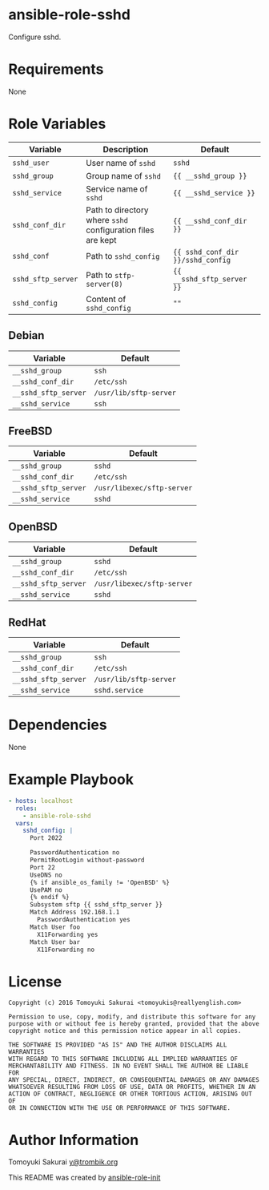 # ansible-role-sshd

Configure sshd.

# Requirements

None

# Role Variables

| Variable | Description | Default |
|----------|-------------|---------|
| `sshd_user` | User name of `sshd` | `sshd` |
| `sshd_group` | Group name of `sshd` | `{{ __sshd_group }}` |
| `sshd_service` | Service name of `sshd` | `{{ __sshd_service }}` |
| `sshd_conf_dir` | Path to directory where `sshd` configuration files are kept | `{{ __sshd_conf_dir }}` |
| `sshd_conf` | Path to `sshd_config` | `{{ sshd_conf_dir }}/sshd_config` |
| `sshd_sftp_server` | Path to `stfp-server(8)` | `{{ __sshd_sftp_server }}` |
| `sshd_config` | Content of `sshd_config` | `""` |

## Debian

| Variable | Default |
|----------|---------|
| `__sshd_group` | `ssh` |
| `__sshd_conf_dir` | `/etc/ssh` |
| `__sshd_sftp_server` | `/usr/lib/sftp-server` |
| `__sshd_service` | `ssh` |

## FreeBSD

| Variable | Default |
|----------|---------|
| `__sshd_group` | `sshd` |
| `__sshd_conf_dir` | `/etc/ssh` |
| `__sshd_sftp_server` | `/usr/libexec/sftp-server` |
| `__sshd_service` | `sshd` |

## OpenBSD

| Variable | Default |
|----------|---------|
| `__sshd_group` | `sshd` |
| `__sshd_conf_dir` | `/etc/ssh` |
| `__sshd_sftp_server` | `/usr/libexec/sftp-server` |
| `__sshd_service` | `sshd` |

## RedHat

| Variable | Default |
|----------|---------|
| `__sshd_group` | `ssh` |
| `__sshd_conf_dir` | `/etc/ssh` |
| `__sshd_sftp_server` | `/usr/lib/sftp-server` |
| `__sshd_service` | `sshd.service` |

# Dependencies

None

# Example Playbook

```yaml
- hosts: localhost
  roles:
    - ansible-role-sshd
  vars:
    sshd_config: |
      Port 2022

      PasswordAuthentication no
      PermitRootLogin without-password
      Port 22
      UseDNS no
      {% if ansible_os_family != 'OpenBSD' %}
      UsePAM no
      {% endif %}
      Subsystem sftp {{ sshd_sftp_server }}
      Match Address 192.168.1.1
        PasswordAuthentication yes
      Match User foo
        X11Forwarding yes
      Match User bar
        X11Forwarding no
```

# License

```
Copyright (c) 2016 Tomoyuki Sakurai <tomoyukis@reallyenglish.com>

Permission to use, copy, modify, and distribute this software for any
purpose with or without fee is hereby granted, provided that the above
copyright notice and this permission notice appear in all copies.

THE SOFTWARE IS PROVIDED "AS IS" AND THE AUTHOR DISCLAIMS ALL WARRANTIES
WITH REGARD TO THIS SOFTWARE INCLUDING ALL IMPLIED WARRANTIES OF
MERCHANTABILITY AND FITNESS. IN NO EVENT SHALL THE AUTHOR BE LIABLE FOR
ANY SPECIAL, DIRECT, INDIRECT, OR CONSEQUENTIAL DAMAGES OR ANY DAMAGES
WHATSOEVER RESULTING FROM LOSS OF USE, DATA OR PROFITS, WHETHER IN AN
ACTION OF CONTRACT, NEGLIGENCE OR OTHER TORTIOUS ACTION, ARISING OUT OF
OR IN CONNECTION WITH THE USE OR PERFORMANCE OF THIS SOFTWARE.
```

# Author Information

Tomoyuki Sakurai <y@trombik.org>

This README was created by [ansible-role-init](https://gist.github.com/trombik/d01e280f02c78618429e334d8e4995c0)
